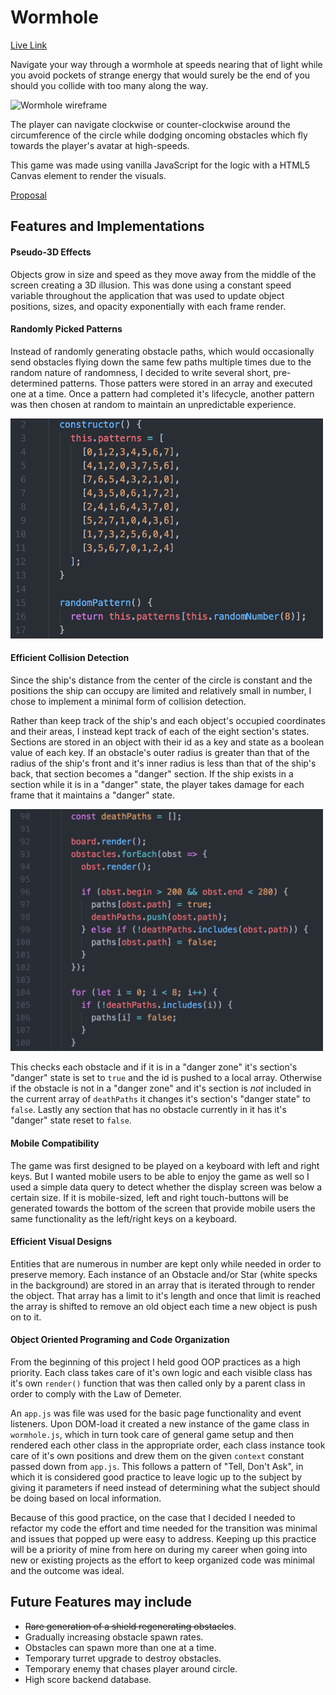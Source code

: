 # Wormhole

[Live Link](https://masonanders.github.io/Wormhole/)

Navigate your way through a wormhole at speeds nearing that of light while you avoid pockets of strange energy that would surely be the end of you should you collide with too many along the way.

![Wormhole wireframe](./docs/screenshots/gameplay.gif)

The player can navigate clockwise or counter-clockwise around the circumference of the circle while dodging oncoming obstacles which fly towards the player's avatar at high-speeds.

This game was made using vanilla JavaScript for the logic with a HTML5 Canvas element to render the visuals.

[Proposal](./docs/proposal.md)

## Features and Implementations

#### Pseudo-3D Effects

Objects grow in size and speed as they move away from the middle of the screen creating a 3D illusion. This was done using a constant speed variable throughout the application that was used to update object positions, sizes, and opacity exponentially with each frame render.

#### Randomly Picked Patterns

Instead of randomly generating obstacle paths, which would occasionally send obstacles flying down the same few paths multiple times due to the random nature of randomness, I decided to write several short, pre-determined patterns. Those patters were stored in an array and executed one at a time. Once a pattern had completed it's lifecycle, another pattern was then chosen at random to maintain an unpredictable experience.

<img src="./docs/screenshots/patterns.png" alt="patterns" width="500"/>

#### Efficient Collision Detection

Since the ship's distance from the center of the circle is constant and the positions the ship can occupy are limited and relatively small in number, I chose to implement a minimal form of collision detection.


Rather than keep track of the ship's and each object's occupied coordinates and their areas, I instead kept track of each of the eight section's states. Sections are stored in an object with their id as a key and state as a boolean value of each key. If an obstacle's outer radius is greater than that of the radius of the ship's front and it's inner radius is less than that of the ship's back, that section becomes a "danger" section. If the ship exists in a section while it is in a "danger" state, the player takes damage for each frame that it maintains a "danger" state.

<img src="./docs/screenshots/death-paths.png" alt="death-paths" width="500"/>

This checks each obstacle and if it is in a "danger zone" it's section's "danger" state is set to `true` and the id is pushed to a local array. Otherwise if the obstacle is not in a "danger zone" and it's section is *not* included in the current array of `deathPaths` it changes it's section's "danger state" to `false`. Lastly any section that has no obstacle currently in it has it's "danger" state reset to `false`.

#### Mobile Compatibility

The game was first designed to be played on a keyboard with left and right keys. But I wanted mobile users to be able to enjoy the game as well so I used a simple data query to detect whether the display screen was below a certain size. If it is mobile-sized, left and right touch-buttons will be generated towards the bottom of the screen that provide mobile users the same functionality as the left/right keys on a keyboard.

#### Efficient Visual Designs

Entities that are numerous in number are kept only while needed in order to preserve memory. Each instance of an Obstacle and/or Star (white specks in the background) are stored in an array that is iterated through to render the object. That array has a limit to it's length and once that limit is reached the array is shifted to remove an old object each time a new object is push on to it.

#### Object Oriented Programing and Code Organization

From the beginning of this project I held good OOP practices as a high priority. Each class takes care of it's own logic and each visible class has it's own `render()` function that was then called only by a parent class in order to comply with the Law of Demeter.

An `app.js` was file was used for the basic page functionality and event listeners. Upon DOM-load it created a new instance of the game class in `wormhole.js`, which in turn took care of general game setup and then rendered each other class in the appropriate order, each class instance took care of it's own positions and drew them on the given `context` constant passed down from `app.js`. This follows a pattern of "Tell, Don't Ask", in which it is considered good practice to leave logic up to the subject by giving it parameters if need instead of determining what the subject should be doing based on local information.

Because of this good practice, on the case that I decided I needed to refactor my code the effort and time needed for the transition was minimal and issues that popped up were easy to address. Keeping up this practice will be a priority of mine from here on during my career when going into new or existing projects as the effort to keep organized code was minimal and the outcome was ideal.

## Future Features may include

* ~~Rare generation of a shield regenerating obstacles~~.
* Gradually increasing obstacle spawn rates.
* Obstacles can spawn more than one at a time.
* Temporary turret upgrade to destroy obstacles.
* Temporary enemy that chases player around circle.
* High score backend database.
